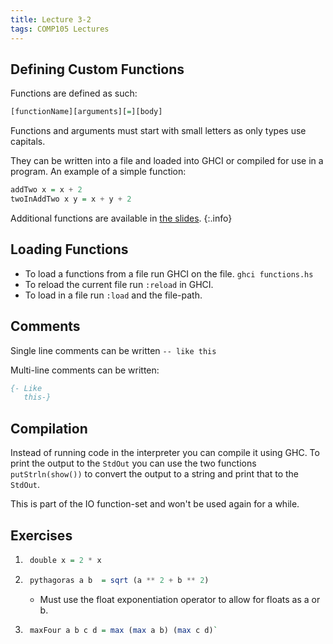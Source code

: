 ```yaml
---
title: Lecture 3-2
tags: COMP105 Lectures
---
```

## Defining Custom Functions
Functions are defined as such:

```haskell
[functionName][arguments][=][body]
```

Functions and arguments must start with small letters as only types use capitals.

They can be written into a file and loaded into GHCI or compiled for use in a program. An example of a simple function:

```haskell
addTwo x = x + 2
twoInAddTwo x y = x + y + 2
```

Additional functions are available in [the slides]({{site.baseurl}}/assets/comp105/lectures/2020-10-14-2.pdf).
{:.info}

## Loading Functions
* To load a functions from a file run GHCI on the file. `ghci functions.hs` 
* To reload the current file run `:reload` in GHCI.
* To load in a file run `:load` and the file-path.

## Comments
Single line comments can be written `-- like this`

Multi-line comments can be written:

```haskell
{- Like
   this-}
```

## Compilation
Instead of running code in the interpreter you can compile it using GHC. To print the output to the `StdOut` you can use the two functions `putStrln(show())` to convert the output to a string and print that to the `StdOut`.

This is part of the IO function-set and won't be used again for a while.

## Exercises
1. ```haskell
	double x = 2 * x
	```
	
1. ```haskell
	pythagoras a b  = sqrt (a ** 2 + b ** 2)
	```
	* Must use the float exponentiation operator to allow for floats as a or b.
	
1. ```haskell
	maxFour a b c d = max (max a b) (max c d)`
	```
